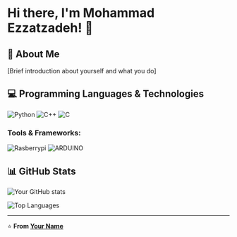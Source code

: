 # Hi there, I'm Mohammad Ezzatzadeh! 👋

## 🚀 About Me
[Brief introduction about yourself and what you do]


## 💻 Programming Languages & Technologies

![Python](https://img.shields.io/badge/Python-3776AB?style=for-the-badge&logo=python&logoColor=white)
![C++](https://img.shields.io/badge/C%2B%2B-00599C?style=for-the-badge&logo=c%2B%2B&logoColor=white)
![C](https://img.shields.io/badge/C-00599C?style=for-the-badge&logo=c&logoColor=white)

### Tools & Frameworks:
![Rasberrypi](https://img.shields.io/badge/Raspberry%20Pi-A22846?style=for-the-badge&logo=Raspberry%20Pi&logoColor=white)
![ARDUINO](https://img.shields.io/badge/Arduino-00979D?style=for-the-badge&logo=Arduino&logoColor=white)
## 📊 GitHub Stats

![Your GitHub stats](https://github-readme-stats.vercel.app/api?username=pakoti&show_icons=true&theme=radical)

![Top Languages](https://github-readme-stats.vercel.app/api/top-langs/?username=pakoti&layout=compact&theme=radical)



---

⭐ **From [Your Name](https://github.com/yourusername)**

